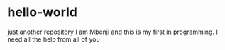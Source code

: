 # hello-world
just another repository
I am Mbenji and this is my first in programming. I need all the help from all of you

